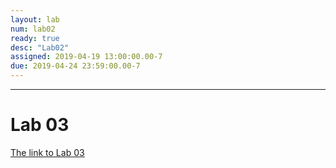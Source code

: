 ```yaml
---
layout: lab
num: lab02
ready: true
desc: "Lab02"
assigned: 2019-04-19 13:00:00.00-7
due: 2019-04-24 23:59:00.00-7
---
```


***

# Lab 03 
[The link to Lab 03](https://int15.lsit.ucsb.edu/hub/user-redirect/git-pull?repo=https://github.com/ucsb-int15/s19-assignments&subPath=lab/lab03/lab03.ipynb)
